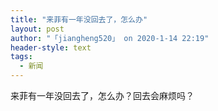 ```yaml
---
title: "来菲有一年没回去了，怎么办"
layout: post
author: "「jiangheng520」 on 2020-1-14 22:19"
header-style: text
tags:
  - 新闻
---
```


<head></head>
<body>
  来菲有一年没回去了，怎么办？回去会麻烦吗？
 <br>
</body>


